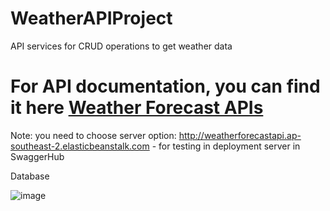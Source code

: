 # WeatherAPIProject
API services for CRUD operations to get weather data
# For API documentation, you can find it here [Weather Forecast APIs ](https://app.swaggerhub.com/apis-docs/TRUNGTINH3022_1/Weather_Forecast_API/1.0.0)
Note: you need to choose server option: http://weatherforecastapi.ap-southeast-2.elasticbeanstalk.com - for testing in deployment server in SwaggerHub

Database


![image](https://github.com/banhbao3022/WeatherAPIProject/assets/69587696/fc419ca2-bbd0-46b6-830c-a012878ef09e)


